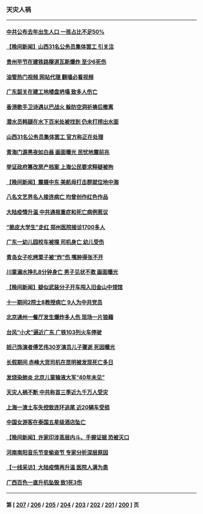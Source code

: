 ### 天灾人祸
---
#### [中共公布去年出生人口 一孩占比不足50%](../../pages/ncid280/n14093830.md?10130845) 
#### [【晚间新闻】山西31名公务员集体罢工 引关注](../../pages/ncid280/n14093694.md?10130845) 
#### [贵州毕节在建铁路隧道瓦斯爆炸 至少6死伤](../../pages/ncid280/n14093493.md?10130845) 
#### [油管热门视频 网站代理 翻墙必看视频](http://138.2.39.72:81/youtube.html?epic-marker?10130845)
#### [广东韶关在建工地楼盘坍塌 致多人伤亡](../../pages/ncid280/n14093352.md?10130845) 
#### [香港歌手卫诗遇以巴战火 躲防空洞祈祷后撤离](../../pages/ncid280/n14093287.md?10130845) 
#### [潜水员韩颋在水下百米处被找到 仍未打捞出水面](../../pages/ncid280/n14093106.md?10130845) 
#### [山西31名公务员集体罢工 官方称正在处理](../../pages/ncid280/n14092985.md?10130845) 
#### [青海门源黑夜如白昼 画面曝光 民忧地震前兆](../../pages/ncid280/n14092782.md?10130845) 
#### [举证政府篡改房产档案 上海公民要求释疑被拘](../../pages/ncid280/n14092821.md?10130845) 
#### [【晚间新闻】震摄中东 美航母打击群就位地中海](../../pages/ncid280/n14092791.md?10130845) 
#### [八名文艺界名人接连病亡 均曾创作红色作品](../../pages/ncid280/n14092733.md?10130845) 
#### [大陆疫情升温 中共通报重症和死亡病例惹议](../../pages/ncid280/n14092639.md?10130845) 
#### [“脆皮大学生”走红 郑州医院接诊1700多人](../../pages/ncid280/n14092129.md?10130845) 
#### [广东一幼儿园校车被撞 司机身亡 幼儿受伤](../../pages/ncid280/n14092117.md?10130845) 
#### [青岛女子吃烤栗子被“炸”伤 嘴肿得张不开](../../pages/ncid280/n14092065.md?10130845) 
#### [川童溺水挣扎8分钟身亡 男子见状不救 画面曝光](../../pages/ncid280/n14092037.md?10130845) 
#### [【晚间新闻】疑似武装分子开车闯入旧金山中领馆](../../pages/ncid280/n14092044.md?10130845) 
#### [十一期间2院士8教授病亡 9人为中共党员](../../pages/ncid280/n14091624.md?10130845) 
#### [北京通州一餐厅发生爆炸多人伤 现场一片狼藉](../../pages/ncid280/n14091337.md?10130845) 
#### [台风“小犬”逼近广东 广铁103列火车停驶](../../pages/ncid280/n14091163.md?10130845) 
#### [妲己饰演者傅艺伟30岁演员儿子骤逝 死因曝光](../../pages/ncid280/n14090954.md?10130845) 
#### [长假期间 赤峰大货司机在昆明被发现死亡多日](../../pages/ncid280/n14091151.md?10130845) 
#### [发烧染肺炎 北京儿童输液大军“40年未见”](../../pages/ncid280/n14090661.md?10130845) 
#### [天灾人祸不断 中共称首三季近九千万人受灾](../../pages/ncid280/n14090790.md?10130845) 
#### [上海一渣土车失控致连环追尾 近20辆车受损](../../pages/ncid280/n14090277.md?10130845) 
#### [中国女游客在泰国五星级酒店坠亡](../../pages/ncid280/n14090188.md?10130845) 
#### [【晚间新闻】许家印涉高层内斗、手握证据 恐被灭口](../../pages/ncid280/n14090174.md?10130845) 
#### [河南南阳音乐节变偷盗节 专家分析深层原因](../../pages/ncid280/n14089616.md?10130845) 
#### [【一线采访】大陆疫情再升温 医院人满为患](../../pages/ncid280/n14089481.md?10130845) 
#### [广西百色一直升机坠毁 致1死3伤](../../pages/ncid280/n14089659.md?10130845) 

---
#### 第 [ [207](./207.md?10130845) / [206](./206.md?10130845) / [205](./205.md?10130845) / [204](./204.md?10130845) / [203](./203.md?10130845) / [202](./202.md?10130845) / [201](./201.md?10130845) / [200](./200.md?10130845) ] 页
